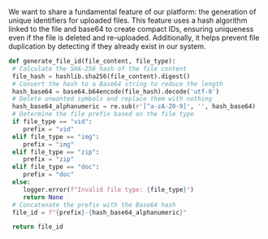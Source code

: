 
We want to share a fundamental feature of our platform: the generation of unique identifiers for uploaded files. This feature uses a hash algorithm linked to the file and base64 to create compact IDs, ensuring uniqueness even if the file is deleted and re-uploaded. Additionally, it helps prevent file duplication by detecting if they already exist in our system.

```python
def generate_file_id(file_content, file_type):
 # Calculate the SHA-256 hash of the file content
 file_hash = hashlib.sha256(file_content).digest()
 # Convert the hash to a Base64 string to reduce the length
 hash_base64 = base64.b64encode(file_hash).decode('utf-8')
 # Delete unwanted symbols and replace them with nothing
 hash_base64_alphanumeric = re.sub(r'[^a-zA-Z0-9]', '', hash_base64)
 # Determine the file prefix based on the file type
 if file_type == "vid":
    prefix = "vid"
 elif file_type == "img":
    prefix = "img"
 elif file_type == "zip":
    prefix = "zip"
 elif file_type == "doc":
    prefix = "doc"
 else:
    logger.error(f"Invalid file type: {file_type}")
    return None
 # Concatenate the prefix with the Base64 hash
 file_id = f"{prefix}-{hash_base64_alphanumeric}"

 return file_id
 ```